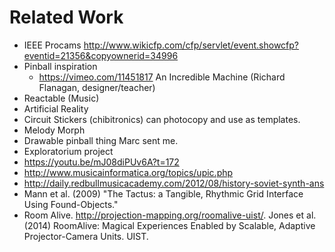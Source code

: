 # Related Work

- IEEE Procams http://www.wikicfp.com/cfp/servlet/event.showcfp?eventid=21356&copyownerid=34996
- Pinball inspiration
	- https://vimeo.com/11451817 An Incredible Machine (Richard Flanagan, designer/teacher)
- Reactable (Music)
- Artificial Reality
- Circuit Stickers (chibitronics) can photocopy and use as templates.
- Melody Morph
- Drawable pinball thing Marc sent me.
- Exploratorium project
- https://youtu.be/mJ08diPUv6A?t=172
- http://www.musicainformatica.org/topics/upic.php
- http://daily.redbullmusicacademy.com/2012/08/history-soviet-synth-ans
- Mann et al. (2009) "The Tactus: a Tangible, Rhythmic Grid Interface Using Found-Objects."
- Room Alive. http://projection-mapping.org/roomalive-uist/. Jones et al. (2014) RoomAlive: Magical Experiences Enabled by Scalable, Adaptive Projector-Camera Units. UIST.